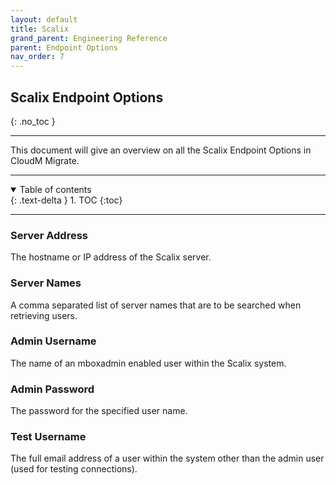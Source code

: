 ```yaml
---
layout: default
title: Scalix
grand_parent: Engineering Reference
parent: Endpoint Options
nav_order: 7
---
```


## Scalix Endpoint Options
{: .no_toc }

---
This document will give an overview on all the Scalix Endpoint Options in CloudM Migrate. 

---
<a name="top"></a>
<details open markdown="block">
  <summary>
    Table of contents
  </summary>
  {: .text-delta }
1. TOC
{:toc}
</details>

---
### Server Address

The hostname or IP address of the Scalix server.

### Server Names

A comma separated list of server names that are to be searched when retrieving users.

### Admin Username

The name of an mboxadmin enabled user within the Scalix system.

### Admin Password

The password for the specified user name.

### Test Username

The full email address of a user within the system other than the admin user (used for testing connections).
